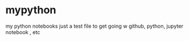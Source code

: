 # mypython
my python notebooks
just a test file to get going w github, python, jupyter notebook , etc
